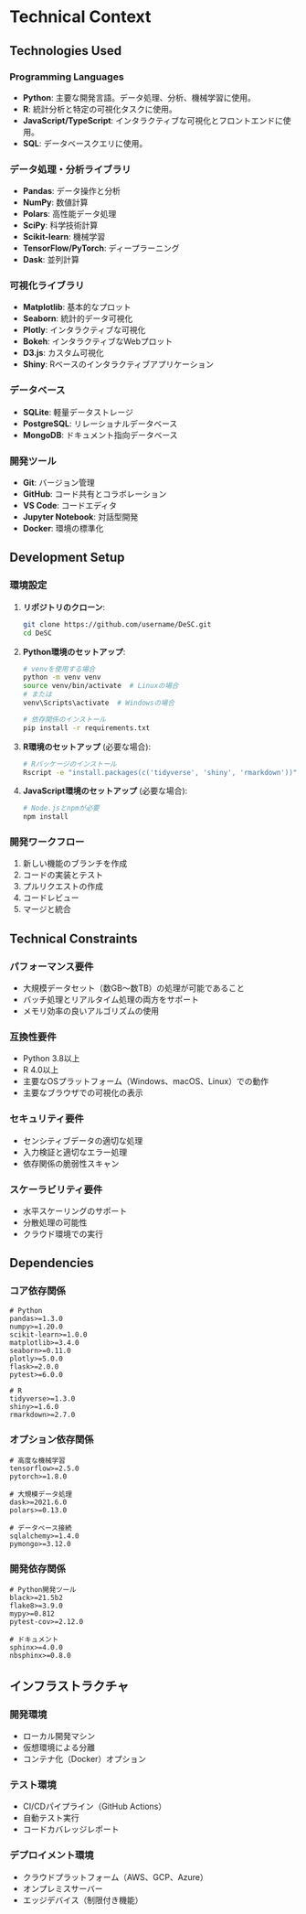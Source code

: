 # Technical Context

## Technologies Used

### Programming Languages
- **Python**: 主要な開発言語。データ処理、分析、機械学習に使用。
- **R**: 統計分析と特定の可視化タスクに使用。
- **JavaScript/TypeScript**: インタラクティブな可視化とフロントエンドに使用。
- **SQL**: データベースクエリに使用。

### データ処理・分析ライブラリ
- **Pandas**: データ操作と分析
- **NumPy**: 数値計算
- **Polars**: 高性能データ処理
- **SciPy**: 科学技術計算
- **Scikit-learn**: 機械学習
- **TensorFlow/PyTorch**: ディープラーニング
- **Dask**: 並列計算

### 可視化ライブラリ
- **Matplotlib**: 基本的なプロット
- **Seaborn**: 統計的データ可視化
- **Plotly**: インタラクティブな可視化
- **Bokeh**: インタラクティブなWebプロット
- **D3.js**: カスタム可視化
- **Shiny**: Rベースのインタラクティブアプリケーション

### データベース
- **SQLite**: 軽量データストレージ
- **PostgreSQL**: リレーショナルデータベース
- **MongoDB**: ドキュメント指向データベース

### 開発ツール
- **Git**: バージョン管理
- **GitHub**: コード共有とコラボレーション
- **VS Code**: コードエディタ
- **Jupyter Notebook**: 対話型開発
- **Docker**: 環境の標準化

## Development Setup

### 環境設定
1. **リポジトリのクローン**:
   ```bash
   git clone https://github.com/username/DeSC.git
   cd DeSC
   ```

2. **Python環境のセットアップ**:
   ```bash
   # venvを使用する場合
   python -m venv venv
   source venv/bin/activate  # Linuxの場合
   # または
   venv\Scripts\activate  # Windowsの場合
   
   # 依存関係のインストール
   pip install -r requirements.txt
   ```

3. **R環境のセットアップ** (必要な場合):
   ```bash
   # Rパッケージのインストール
   Rscript -e "install.packages(c('tidyverse', 'shiny', 'rmarkdown'))"
   ```

4. **JavaScript環境のセットアップ** (必要な場合):
   ```bash
   # Node.jsとnpmが必要
   npm install
   ```

### 開発ワークフロー
1. 新しい機能のブランチを作成
2. コードの実装とテスト
3. プルリクエストの作成
4. コードレビュー
5. マージと統合

## Technical Constraints

### パフォーマンス要件
- 大規模データセット（数GB〜数TB）の処理が可能であること
- バッチ処理とリアルタイム処理の両方をサポート
- メモリ効率の良いアルゴリズムの使用

### 互換性要件
- Python 3.8以上
- R 4.0以上
- 主要なOSプラットフォーム（Windows、macOS、Linux）での動作
- 主要なブラウザでの可視化の表示

### セキュリティ要件
- センシティブデータの適切な処理
- 入力検証と適切なエラー処理
- 依存関係の脆弱性スキャン

### スケーラビリティ要件
- 水平スケーリングのサポート
- 分散処理の可能性
- クラウド環境での実行

## Dependencies

### コア依存関係
```
# Python
pandas>=1.3.0
numpy>=1.20.0
scikit-learn>=1.0.0
matplotlib>=3.4.0
seaborn>=0.11.0
plotly>=5.0.0
flask>=2.0.0
pytest>=6.0.0

# R
tidyverse>=1.3.0
shiny>=1.6.0
rmarkdown>=2.7.0
```

### オプション依存関係
```
# 高度な機械学習
tensorflow>=2.5.0
pytorch>=1.8.0

# 大規模データ処理
dask>=2021.6.0
polars>=0.13.0

# データベース接続
sqlalchemy>=1.4.0
pymongo>=3.12.0
```

### 開発依存関係
```
# Python開発ツール
black>=21.5b2
flake8>=3.9.0
mypy>=0.812
pytest-cov>=2.12.0

# ドキュメント
sphinx>=4.0.0
nbsphinx>=0.8.0
```

## インフラストラクチャ

### 開発環境
- ローカル開発マシン
- 仮想環境による分離
- コンテナ化（Docker）オプション

### テスト環境
- CI/CDパイプライン（GitHub Actions）
- 自動テスト実行
- コードカバレッジレポート

### デプロイメント環境
- クラウドプラットフォーム（AWS、GCP、Azure）
- オンプレミスサーバー
- エッジデバイス（制限付き機能）

